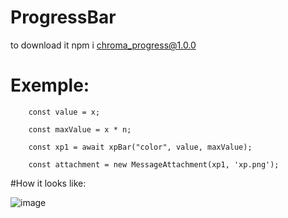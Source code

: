 # ProgressBar
to download it npm i chroma_progress@1.0.0
# Exemple: 

        const value = x;

        const maxValue = x * n;
        
        const xp1 = await xpBar("color", value, maxValue);

        const attachment = new MessageAttachment(xp1, 'xp.png');
        
#How it looks like:
        
![image](https://cdn.discordapp.com/attachments/867456388074438676/870594079195561984/unknown.png)
